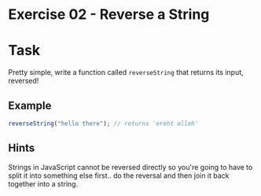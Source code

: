 # Exercise 02 - Reverse a String

# Task

Pretty simple, write a function called `reverseString` that returns its input, reversed!

## Example

```javascript
reverseString("hello there"); // returns 'ereht olleh'
```

## Hints

Strings in JavaScript cannot be reversed directly so you're going to have to split it into something else first.. do the reversal and then join it back together into a string.
